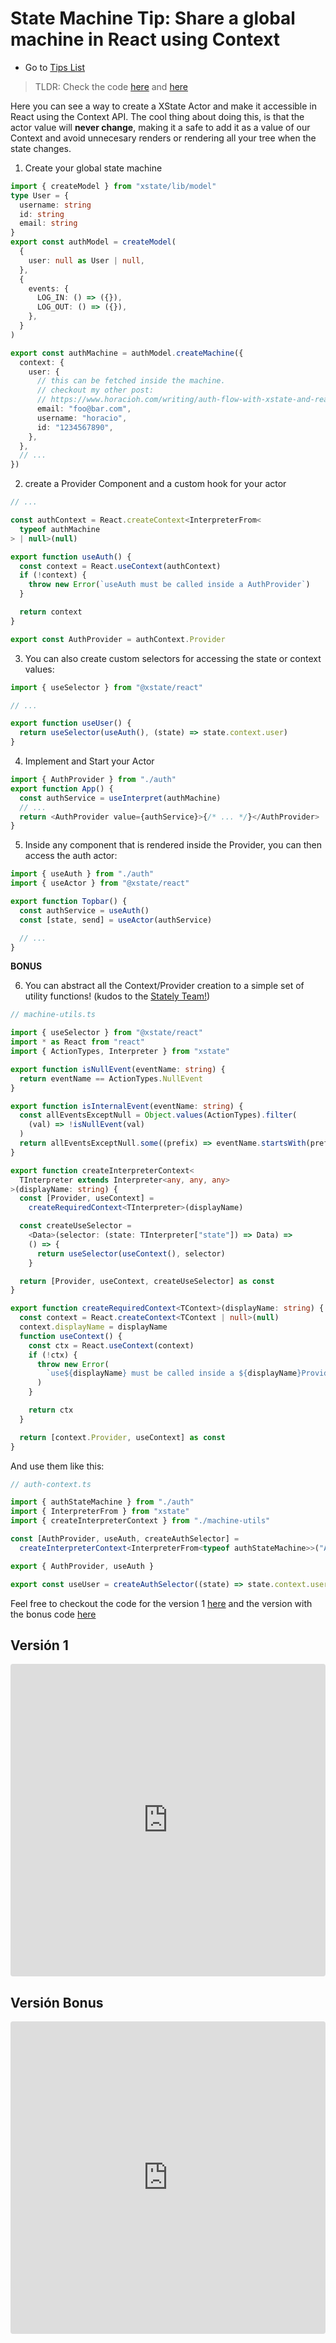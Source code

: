 # State Machine Tip: Share a global machine in React using Context

- Go to [Tips List](./state-machine-tips)

> TLDR: Check the code [here](https://codesandbox.io/s/share-a-global-machine-in-react-using-context-v1-30c54) and [here](https://codesandbox.io/s/share-a-global-machine-in-react-using-context-v2-6bq0h)

Here you can see a way to create a XState Actor and make it accessible in React using the Context API. The cool thing about doing this, is that the actor value will **never change**, making it a safe to add it as a value of our Context and avoid unnecesary renders or rendering all your tree when the state changes.

1. Create your global state machine

```typescript
import { createModel } from "xstate/lib/model"
type User = {
  username: string
  id: string
  email: string
}
export const authModel = createModel(
  {
    user: null as User | null,
  },
  {
    events: {
      LOG_IN: () => ({}),
      LOG_OUT: () => ({}),
    },
  }
)

export const authMachine = authModel.createMachine({
  context: {
    user: {
      // this can be fetched inside the machine.
      // checkout my other post:
      // https://www.horacioh.com/writing/auth-flow-with-xstate-and-react
      email: "foo@bar.com",
      username: "horacio",
      id: "1234567890",
    },
  },
  // ...
})
```

2. create a Provider Component and a custom hook for your actor

```typescript
// ...

const authContext = React.createContext<InterpreterFrom<
  typeof authMachine
> | null>(null)

export function useAuth() {
  const context = React.useContext(authContext)
  if (!context) {
    throw new Error(`useAuth must be called inside a AuthProvider`)
  }

  return context
}

export const AuthProvider = authContext.Provider
```

3. You can also create custom selectors for accessing the state or context values:

```typescript
import { useSelector } from "@xstate/react"

// ...

export function useUser() {
  return useSelector(useAuth(), (state) => state.context.user)
}
```

4. Implement and Start your Actor

```typescript
import { AuthProvider } from "./auth"
export function App() {
  const authService = useInterpret(authMachine)
  // ...
  return <AuthProvider value={authService}>{/* ... */}</AuthProvider>
}
```

5. Inside any component that is rendered inside the Provider, you can then access the auth actor:

```typescript
import { useAuth } from "./auth"
import { useActor } from "@xstate/react"

export function Topbar() {
  const authService = useAuth()
  const [state, send] = useActor(authService)

  // ...
}
```

**BONUS**

6. You can abstract all the Context/Provider creation to a simple set of utility functions! (kudos to the [Stately Team!](https://github.com/statelyai/xstate-viz/blob/dev/src/utils.ts))

```typescript
// machine-utils.ts

import { useSelector } from "@xstate/react"
import * as React from "react"
import { ActionTypes, Interpreter } from "xstate"

export function isNullEvent(eventName: string) {
  return eventName == ActionTypes.NullEvent
}

export function isInternalEvent(eventName: string) {
  const allEventsExceptNull = Object.values(ActionTypes).filter(
    (val) => !isNullEvent(val)
  )
  return allEventsExceptNull.some((prefix) => eventName.startsWith(prefix))
}

export function createInterpreterContext<
  TInterpreter extends Interpreter<any, any, any>
>(displayName: string) {
  const [Provider, useContext] =
    createRequiredContext<TInterpreter>(displayName)

  const createUseSelector =
    <Data>(selector: (state: TInterpreter["state"]) => Data) =>
    () => {
      return useSelector(useContext(), selector)
    }

  return [Provider, useContext, createUseSelector] as const
}

export function createRequiredContext<TContext>(displayName: string) {
  const context = React.createContext<TContext | null>(null)
  context.displayName = displayName
  function useContext() {
    const ctx = React.useContext(context)
    if (!ctx) {
      throw new Error(
        `use${displayName} must be called inside a ${displayName}Provider`
      )
    }

    return ctx
  }

  return [context.Provider, useContext] as const
}
```

And use them like this:

```typescript
// auth-context.ts

import { authStateMachine } from "./auth"
import { InterpreterFrom } from "xstate"
import { createInterpreterContext } from "./machine-utils"

const [AuthProvider, useAuth, createAuthSelector] =
  createInterpreterContext<InterpreterFrom<typeof authStateMachine>>("Auth")

export { AuthProvider, useAuth }

export const useUser = createAuthSelector((state) => state.context.user)
```

Feel free to checkout the code for the version 1 [here](https://codesandbox.io/s/share-a-global-machine-in-react-using-context-v1-30c54) and the version with the bonus code [here](https://codesandbox.io/s/share-a-global-machine-in-react-using-context-v2-6bq0h?file=/src/App.tsx)

## Versión 1

<iframe src="https://codesandbox.io/embed/share-a-global-machine-in-react-using-context-v1-30c54?fontsize=14&hidenavigation=1&theme=dark"
     style="width:100%; height:500px; border:0; border-radius: 4px; overflow:hidden;"
     title="Share a global machine in React using Context V1"
     allow="accelerometer; ambient-light-sensor; camera; encrypted-media; geolocation; gyroscope; hid; microphone; midi; payment; usb; vr; xr-spatial-tracking"
     sandbox="allow-forms allow-modals allow-popups allow-presentation allow-same-origin allow-scripts"
   ></iframe>

## Versión Bonus

<iframe src="https://codesandbox.io/embed/share-a-global-machine-in-react-using-context-v2-6bq0h?fontsize=14&hidenavigation=1&theme=dark"
     style="width:100%; height:500px; border:0; border-radius: 4px; overflow:hidden;"
     title="Share a global machine in React using Context V2"
     allow="accelerometer; ambient-light-sensor; camera; encrypted-media; geolocation; gyroscope; hid; microphone; midi; payment; usb; vr; xr-spatial-tracking"
     sandbox="allow-forms allow-modals allow-popups allow-presentation allow-same-origin allow-scripts"
   ></iframe>
